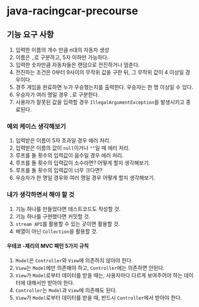 # java-racingcar-precourse

## 기능 요구 사항
1. 입력한 이름의 개수 만큼 n대의 자동차 생성
2. 이름은 `,`로 구분하고, 5자 이하만 가능하다.
3. 입력한 숫자만큼 자동차들은 랜덤으로 전진하거나 멈춘다.
4. 전진하는 조건은 0부터 9사이의 무작위 값을 구한 뒤, 그 무작위 값이 4 이상일 경우이다.
5. 경주 게임을 완료하면 누가 우승했는지를 출력한다. 우승자는 한 명 이상일 수 있다.
6. 우승자가 여러 명일 경우 `,`로 구분한다.
7. 사용자가 잘못된 값을 입력할 경우 `IllegalArgumentException`을 발생시키고 종료된다.

### 예외 케이스 생각해보기
1. 입력받은 이름이 5자 초과일 경우 에러 처리.
2. 입력받은 이름의 값이 `null`이거나 `""`일 때 에러 처리. 
3. 루프를 돌 횟수의 입력값이 음수일 경우 에러 처리.
4. 루프를 돌 횟수의 입력값이 소수라면? 어떻게 할지 생각해보기.
5. 루프를 돌 횟수의 입력값이 너무 크다면?
6. 우승자가 한 명일 경우와 여러 명일 경우 어떻게 할지 생각해보기.

### 내가 생각하면서 해야 할 것
1. 기능 하나를 만들었다면 테스트코드도 작성할 것.
2. 기능 하나를 구현했다면 커밋할 것.
3. `stream API`를 활용할 수 있는 곳이면 활용할 것.
4. 배열이 아닌 `Collection`을 활용할 것.

#### 우테코 -제리의 MVC 패턴 5가지 규칙
1. `Model`은 `Controller`와 `View`에 의존하지 않아야 한다.
2. `View`는 `Model`에만 의존해야 하고, `Controller`에는 의존하면 안된다.
3. `View`가 `Model`로부터 데이터를 받을 때는, 사용자마다 다르게 보여주어야 하는 데이터에 대해서만 받아야 한다.
4. `Controller`는 `Model`과 `View`에 의존해도 된다.
5. `View`가 `Model`로부터 데이터를 받을 때, 반드시 `Controller`에서 받아야 한다.